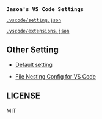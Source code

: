 <samp><b>Jason's VS Code Settings</b></samp>

[`.vscode/setting.json`](./.vscode/setting.json)

[`.vscode/extensions.json`](./.vscode/extensions.json)

## Other Setting

- [Default setting](https://code.visualstudio.com/docs/getstarted/settings#_default-settings)

- [File Nesting Config for VS Code](https://github.com/antfu/vscode-file-nesting-config)

## LICENSE

MIT
